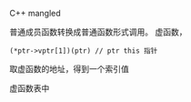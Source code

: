 C++ mangled

普通成员函数转换成普通函数形式调用。
虚函数，
```
(*ptr->vptr[1])(ptr) // ptr this 指针
``` 

取虚函数的地址，得到一个索引值


虚函数表中